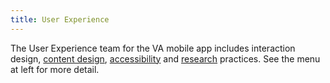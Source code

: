 ```yaml
---
title: User Experience
---
```


The User Experience team for the VA mobile app includes interaction design, [content design](/docs/UX/Foundations/Content), [accessibility](/docs/UX/Foundations/Accessibility) and [research](/docs/UX/research) practices. See the menu at left for more detail.